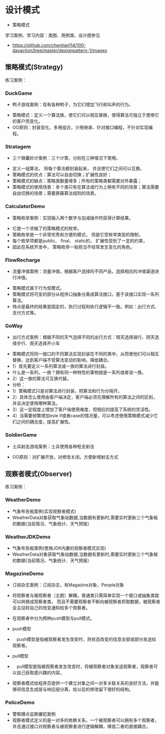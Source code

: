 # 设计模式 
- 策略模式

学习案例、学习内容：类图、用例类、设计图参见
- https://github.com/chentian114/100-dayaction/tree/master/designpattern-1/images

## 策略模式(Strategy)

练习案例：
### DuckGame
- 鸭子游戏案例：现有各种鸭子，为它们增加飞行和叫声的行为。
 * 策略模式：定义一个算法族，使它们可以相互替换，使得算法可独立于使用它的客户而变化。
 * OO原则：封装变化、多用组合，少用继承、针对接口编程，不针对实现编程。
 
### Stratagem
- 三个锦囊妙计案例：三个计策，分别在三种情况下使用。
 * 定义一组算法， 将每个算法都封装起来， 并且使它们之间可以互换。
 * 策略模式的优点：算法可以自由切换；扩展性良好；
 * 策略模式的缺点：策略类数量增多；所有的策略类都需要对外暴露；
 * 策略模式的使用场景：多个类只有在算法或行为上稍有不同的场景；算法需要自由切换的场景；需要屏蔽算法规则的场景。
 
### CalculatorDemo
- 策略枚举案例：实现输入两个数字与加减操作符获得计算结果。
 * 它是一个浓缩了的策略模式的枚举。
 * 策略枚举是一个非常优秀和方便的模式， 但是它受枚举类型的限制，
 * 每个枚举项都是public、 final、 static的， 扩展性受到了一定的约束，
 * 因此在系统开发中， 策略枚举一般担当不经常发生变化的角色。
 
### FlowRecharge 
- 流量冲值案例：流量冲值，根据客户选择的不同产品，选择相应的冲值渠道进行冲值。
 * 策略模式属于行为型模式。
 * 策略模式将可变的部分从程序口抽象分离成算法接口，基于该接口实现一系列算法。
 * 特点是最终的结果是固定的，执行过程和执行逻辑不一致。例如：出行方式、支付方式等。
 
### GoWay 
- 出行方式案例：根据不同的天气选择不同的出行方式：晴天选择骑行、阴天选择步行、雨天选择开小车
 * 策略模式将同一接口的不同算法实现封装在不同的类中，从而使他们可以相互替换，达到客户端不受算法变动的影响，降低耦合。
 * 1）首先要定义一系列算法或一族的算法进行封装。
 * 什么是一系列，一族？拥有同一种特性的事物就是一系列或者说一族。
 * 2）这一族的算法可互换代替。
 * 分析：
 * 1）策略模式只是对算法进行封装，把算法和行为分隔开。
 * 2）具体怎么使用由客户端决定，客户端必须先理解所有的算法之间的区别，并且决定使用哪种算法。
 * 3）这一定程度上增加了客户端使用难度，但相应的提高了系统的灵活性。
 * 4）当需要频繁增加esle if或者case的情况量，可以考虑使用策略模式减少它们之间的耦合度，提高扩展性。
 
### SoldierGame 
- 士兵射击游戏案例：士兵使用各种枪支射击
 * OO原则：对扩展开放，对修改关闭。方便新增射击方式



## 观察者模式(Observer)

练习案例：
### WeatherDemo
-   气象布告板案例(实现观察者模式)
-   WeatherData对象获取气象站数据,当数据有更新时,需要实时更新三个气象板的数据(当前情况、气象统计、天气预报）


### WeatherJDKDemo
-   气象布告板案例(使用JDK内置的观察者模式实现)
-   WeatherData对象获取气象站数据,当数据有更新时,需要实时更新三个气象板的数据(当前情况、气象统计、天气预报）
     

### MagazineDemo
 - 订阅杂志案例：订阅杂志，有Magazine对象，People对象
 - 将观察者与被观察者（主题）解耦，普通类只需简单实现一个接口或抽象类就可以转换成观察者类，
  而且不需要观察者不断向被观察者抓取数据，被观察者会主动将自己的改变通知给多个观察者。
  
 - 在观察者中分为两种push模型与pull模式。
 - push模型
 - 　push模型是指被观察者发生改变时，将状态改变的信息全部或部分发送给观察者。
 - pull模型
 - 　pull模型是指被观察者发生改变时，将被观察者对象发送观察者，观察者可以自己获取感兴趣的内容。
 
 - 观察者模式给程序员提供一个建立对象之间一对多关联关系的良好方法，并能够将信息生成层与响应层分离，给以后的修改留下很好的结构。
 
 
### PoliceDemo
 -  警察蹲点监察嫌犯案例
 -  观察者模式定义的是一对多的依赖关系，一个被观察者可以拥有多个观察者，并且通过接口对观察者与被观察者进行逻辑解耦，降低二者的直接耦合。
       